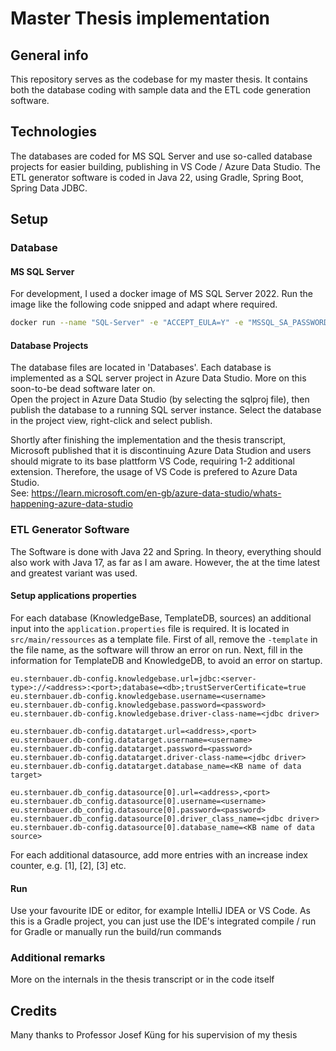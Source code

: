 # Master Thesis implementation #

## General info ##

This repository serves as the codebase for my master thesis. It contains both the database coding with sample data and the ETL code generation software.

## Technologies ##
The databases are coded for MS SQL Server and use so-called database projects for easier building, publishing in VS Code / Azure Data Studio. The ETL generator software is coded in Java 22, using Gradle, Spring Boot, Spring Data JDBC.

## Setup ##

### Database ###

#### MS SQL Server
For development, I used a docker image of MS SQL Server 2022. Run the image like the following code snipped and adapt where required.

  ```bash
  docker run --name "SQL-Server" -e "ACCEPT_EULA=Y" -e "MSSQL_SA_PASSWORD=aStrong(!)Password" -p 1433:1433 -d mcr.microsoft.com/mssql/server:2022-latest
  ```

#### Database Projects

The database files are located in 'Databases'. Each database is implemented as a SQL server project in Azure Data Studio. More on this soon-to-be dead software later on.\
Open the project in Azure Data Studio (by selecting the sqlproj file), then publish the database to a running SQL server instance. Select the database in the project view, right-click and select publish.

Shortly after finishing the implementation and the thesis transcript, Microsoft published that it is discontinuing Azure Data Studion and users should migrate to its base plattform VS Code, requiring 1-2 additional extension. Therefore, the usage of VS Code is prefered to Azure Data Studio.\
See: https://learn.microsoft.com/en-gb/azure-data-studio/whats-happening-azure-data-studio


### ETL Generator Software
The Software is done with Java 22 and Spring. In theory, everything should also work with Java 17, as  far as I am aware. However, the at the time latest and greatest variant was used.

#### Setup applications properties

For each database (KnowledgeBase, TemplateDB, sources) an additional input into the `application.properties` file is required. It is located in `src/main/ressources` as a template file.
First of all, remove the `-template` in the file name, as the software will throw an error on run. Next, fill in the information for TemplateDB and KnowledgeDB, to avoid an error on startup.

```properties
eu.sternbauer.db-config.knowledgebase.url=jdbc:<server-type>://<address>:<port>;database=<db>;trustServerCertificate=true
eu.sternbauer.db-config.knowledgebase.username=<username>
eu.sternbauer.db-config.knowledgebase.password=<password>
eu.sternbauer.db-config.knowledgebase.driver-class-name=<jdbc driver>

eu.sternbauer.db-config.datatarget.url=<address>,<port>
eu.sternbauer.db-config.datatarget.username=<username>
eu.sternbauer.db-config.datatarget.password=<password>
eu.sternbauer.db-config.datatarget.driver-class-name=<jdbc driver>
eu.sternbauer.db-config.datatarget.database_name=<KB name of data target>

eu.sternbauer.db_config.datasource[0].url=<address>,<port>
eu.sternbauer.db_config.datasource[0].username=<username>
eu.sternbauer.db_config.datasource[0].password=<password>
eu.sternbauer.db_config.datasource[0].driver_class_name=<jdbc driver>
eu.sternbauer.db-config.datasource[0].database_name=<KB name of data source>
```

For each additional datasource, add more entries with an increase index counter, e.g. [1], [2], [3] etc.

#### Run
Use your favourite IDE or editor, for example IntelliJ IDEA or VS Code. As this is a Gradle project, you can just use the IDE's integrated compile / run for Gradle or manually run the build/run commands

### Additional remarks
More on the internals in the thesis transcript or in the code itself

## Credits ##
Many thanks to Professor Josef Küng for his supervision of my thesis
